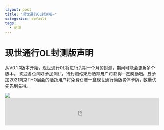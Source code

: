 ```yaml
---
layout: post
title: "现世通行OL封测啦~"
categories: default
tags: 
  - 封测
---
```



# 现世通行OL封测版声明

从V0.1.3版本开始，现世通行OL将进行为期一个月的封测，期间可能会更新多个版本。
欢迎各位同好参加测试，待封测结束后活跃用户将获得一定奖励哦。且参加2021南京THO展会的活跃用户将免费获赠一盒现世通行简版实体卡牌，数量优先先到先得。




<div>
<img src="https://static-yz-cdn.c-t.work/QN_FOG_cowtransfer-file-0e15fe02-af9a-4f23-a3bc-c155a90d6631%252FTaptap%25E4%25B8%258A%25E4%25BC%25A0%25E7%259A%2584%25E5%25AE%25A3%25E4%25BC%25A0%25E5%259B%25BE.png?t-s=eyJ0eXAiOiJKV1QiLCJhbGciOiJIUzI1NiJ9.eyJndWlkK3RpbWVzdGFtcCI6Imlsb3ZlY293dHJhbnNmZXIyMDIxXzE2Mzc0OTMwNjU3NDYifQ.cr_nVbPUQ2GOP_WnA4TVRT2UwG_Z6ca6DDG5TuhQN_E&t-c=eyJ0eXAiOiJKV1QiLCJhbGciOiJIUzI1NiJ9.eyJndWlkK3RpbWVzdGFtcCI6IjIwMjF8MTF8MjF8MTkifQ.mgiDPiNq8tSXu3KPfeHf74RUmFGOuzHvLcOdCZW4p4Ihttps://static-yz-cdn.c-t.work/QN_FOG_cowtransfer-file-0e15fe02-af9a-4f23-a3bc-c155a90d6631%252FTaptap%25E4%25B8%258A%25E4%25BC%25A0%25E7%259A%2584%25E5%25AE%25A3%25E4%25BC%25A0%25E5%259B%25BE.png?t-s=eyJ0eXAiOiJKV1QiLCJhbGciOiJIUzI1NiJ9.eyJndWlkK3RpbWVzdGFtcCI6Imlsb3ZlY293dHJhbnNmZXIyMDIxXzE2Mzc0OTMwNjU3NDYifQ.cr_nVbPUQ2GOP_WnA4TVRT2UwG_Z6ca6DDG5TuhQN_E&t-c=eyJ0eXAiOiJKV1QiLCJhbGciOiJIUzI1NiJ9.eyJndWlkK3RpbWVzdGFtcCI6IjIwMjF8MTF8MjF8MTkifQ.mgiDPiNq8tSXu3KPfeHf74RUmFGOuzHvLcOdCZW4p4I&user=38be7746-59c9-4f54-992f-49f81d1dce0e&ut=0&rt=0&rk=ff_563704f1-4678-4326-832a-c27047681567&owner=38be7746-59c9-4f54-992f-49f81d1dce0e&tid=5a41fa01-bae2-43b3-8888-0c0665920884&batch=1637493065719&attname=Taptap%E4%B8%8A%E4%BC%A0%E7%9A%84%E5%AE%A3%E4%BC%A0%E5%9B%BE.png">
</div>

<iframe src="https://www.taptap.com/widget/226814?platform=android" frameborder="0" width="100%" height="90px"></iframe>

